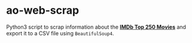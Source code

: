 # ao-web-scrap
Python3 script to scrap information about the [__IMDb Top 250 Movies__](https://www.imdb.com/chart/top) and export it to a CSV file using `BeautifulSoup4`.
